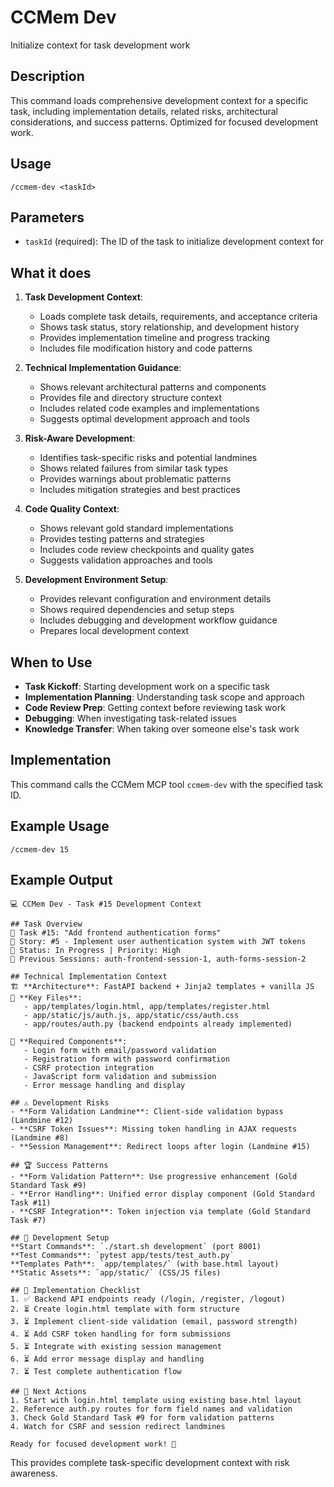 # CCMem Dev

Initialize context for task development work

## Description

This command loads comprehensive development context for a specific task, including implementation details, related risks, architectural considerations, and success patterns. Optimized for focused development work.

## Usage

```
/ccmem-dev <taskId>
```

## Parameters

- `taskId` (required): The ID of the task to initialize development context for

## What it does

1. **Task Development Context**:
   - Loads complete task details, requirements, and acceptance criteria
   - Shows task status, story relationship, and development history
   - Provides implementation timeline and progress tracking
   - Includes file modification history and code patterns

2. **Technical Implementation Guidance**:
   - Shows relevant architectural patterns and components
   - Provides file and directory structure context
   - Includes related code examples and implementations
   - Suggests optimal development approach and tools

3. **Risk-Aware Development**:
   - Identifies task-specific risks and potential landmines
   - Shows related failures from similar task types
   - Provides warnings about problematic patterns
   - Includes mitigation strategies and best practices

4. **Code Quality Context**:
   - Shows relevant gold standard implementations
   - Provides testing patterns and strategies
   - Includes code review checkpoints and quality gates
   - Suggests validation approaches and tools

5. **Development Environment Setup**:
   - Provides relevant configuration and environment details
   - Shows required dependencies and setup steps
   - Includes debugging and development workflow guidance
   - Prepares local development context

## When to Use

- **Task Kickoff**: Starting development work on a specific task
- **Implementation Planning**: Understanding task scope and approach
- **Code Review Prep**: Getting context before reviewing task work
- **Debugging**: When investigating task-related issues
- **Knowledge Transfer**: When taking over someone else's task work

## Implementation

This command calls the CCMem MCP tool `ccmem-dev` with the specified task ID.

## Example Usage

```
/ccmem-dev 15
```

## Example Output

```
💻 CCMem Dev - Task #15 Development Context

## Task Overview
🎯 Task #15: "Add frontend authentication forms"
📖 Story: #5 - Implement user authentication system with JWT tokens
📅 Status: In Progress | Priority: High
👤 Previous Sessions: auth-frontend-session-1, auth-forms-session-2

## Technical Implementation Context
🏗️ **Architecture**: FastAPI backend + Jinja2 templates + vanilla JS
📁 **Key Files**: 
   - app/templates/login.html, app/templates/register.html
   - app/static/js/auth.js, app/static/css/auth.css
   - app/routes/auth.py (backend endpoints already implemented)

🔧 **Required Components**:
   - Login form with email/password validation
   - Registration form with password confirmation
   - CSRF protection integration
   - JavaScript form validation and submission
   - Error message handling and display

## ⚠️ Development Risks
- **Form Validation Landmine**: Client-side validation bypass (Landmine #12)
- **CSRF Token Issues**: Missing token handling in AJAX requests (Landmine #8)  
- **Session Management**: Redirect loops after login (Landmine #15)

## 🏆 Success Patterns
- **Form Validation Pattern**: Use progressive enhancement (Gold Standard Task #9)
- **Error Handling**: Unified error display component (Gold Standard Task #11)
- **CSRF Integration**: Token injection via template (Gold Standard Task #7)

## 🔧 Development Setup
**Start Commands**: `./start.sh development` (port 8001)
**Test Commands**: `pytest app/tests/test_auth.py`
**Templates Path**: `app/templates/` (with base.html layout)
**Static Assets**: `app/static/` (CSS/JS files)

## 🎯 Implementation Checklist
1. ✅ Backend API endpoints ready (/login, /register, /logout)
2. ⏳ Create login.html template with form structure
3. ⏳ Implement client-side validation (email, password strength)
4. ⏳ Add CSRF token handling for form submissions
5. ⏳ Integrate with existing session management
6. ⏳ Add error message display and handling
7. ⏳ Test complete authentication flow

## 📝 Next Actions
1. Start with login.html template using existing base.html layout
2. Reference auth.py routes for form field names and validation
3. Check Gold Standard Task #9 for form validation patterns
4. Watch for CSRF and session redirect landmines

Ready for focused development work! 🚀
```

This provides complete task-specific development context with risk awareness.